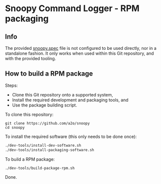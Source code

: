 # Snoopy Command Logger - RPM packaging

## Info

The provided [snoopy.spec](snoopy.spec) file is not configured to be used directly, nor in a standalone fashion.
It only works when used within this Git repository, and with the provided tooling.



## How to build a RPM package

Steps:
- Clone this Git repository onto a supported system,
- Install the required development and packaging tools, and
- Use the package building script.

To clone this repository:
```
git clone https://github.com/a2o/snoopy
cd snoopy
```

To install the required software (this only needs to be done once):
```bash
./dev-tools/install-dev-software.sh
./dev-tools/install-packaging-software.sh
```

To build a RPM package:
```bash
./dev-tools/build-package-rpm.sh
```

Done.
